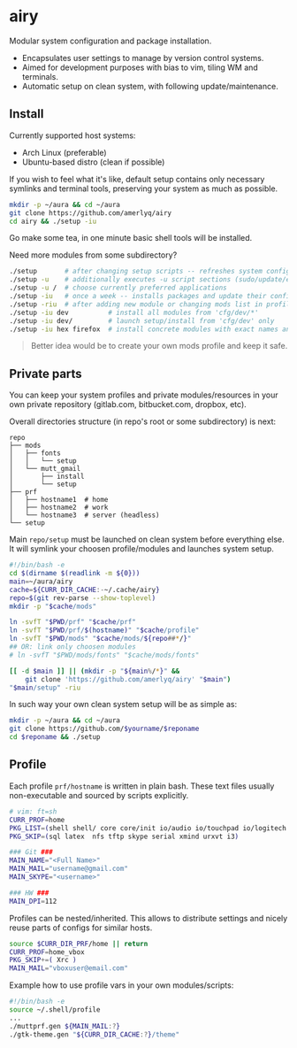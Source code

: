 airy
=====

Modular system configuration and package installation.
  * Encapsulates user settings to manage by version control systems.
  * Aimed for development purposes with bias to vim, tiling WM and terminals.
  * Automatic setup on clean system, with following update/maintenance.


## Install ##

Currently supported host systems:
  * Arch Linux (preferable)
  * Ubuntu-based distro (clean if possible)

If you wish to feel what it's like, default setup contains only necessary
symlinks and terminal tools, preserving your system as much as possible.
```bash
mkdir -p ~/aura && cd ~/aura
git clone https://github.com/amerlyq/airy
cd airy && ./setup -iu
```
Go make some tea, in one minute basic shell tools will be installed.

Need more modules from some subdirectory?
```bash
./setup       # after changing setup scripts -- refreshes system configuration
./setup -u    # additionally executes -u script sections (sudo/update/etc)
./setup -u /  # choose currently preferred applications
./setup -iu   # once a week -- installs packages and update their configs
./setup -riu  # after adding new module or changing mods list in profile
./setup -iu dev          # install all modules from 'cfg/dev/*'
./setup -iu dev/         # launch setup/install from 'cfg/dev' only
./setup -iu hex firefox  # install concrete modules with exact names anywhere
```
> Better idea would be to create your own mods profile and keep it safe.


## Private parts ##

You can keep your system profiles and private modules/resources in your own
private repository (gitlab.com, bitbucket.com, dropbox, etc).

Overall directories structure (in repo's root or some subdirectory) is next:
```
repo
├── mods
│   ├── fonts
│   │   └── setup
│   └── mutt_gmail
│       ├── install
│       └── setup
├── prf
│   ├── hostname1  # home
│   ├── hostname2  # work
│   └── hostname3  # server (headless)
└── setup
```

Main `repo/setup` must be launched on clean system before everything else.
It will symlink your choosen profile/modules and launches system setup.
```bash
#!/bin/bash -e
cd $(dirname $(readlink -m ${0}))
main=~/aura/airy
cache=${CURR_DIR_CACHE:-~/.cache/airy}
repo=$(git rev-parse --show-toplevel)
mkdir -p "$cache/mods"

ln -svfT "$PWD/prf" "$cache/prf"
ln -svfT "$PWD/prf/$(hostname)" "$cache/profile"
ln -svfT "$PWD/mods" "$cache/mods/${repo##*/}"
## OR: link only choosen modules
# ln -svfT "$PWD/mods/fonts" "$cache/mods/fonts"

[[ -d $main ]] || (mkdir -p "${main%/*}" &&
    git clone 'https://github.com/amerlyq/airy' "$main")
"$main/setup" -riu
```

In such way your own clean system setup will be as simple as:
```bash
mkdir -p ~/aura && cd ~/aura
git clone https://github.com/$yourname/$reponame
cd $reponame && ./setup
```


## Profile ##

Each profile `prf/hostname` is written in plain bash.
These text files usually non-executable and sourced by scripts explicitly.
```bash
# vim: ft=sh
CURR_PROF=home
PKG_LIST=(shell shell/ core core/init io/audio io/touchpad io/logitech dev dev/python dev/ruby dev/etc dev/git dev/hg term/ re re/ Xrc Xrc/ net/ media media/ elinks firefox qute w3m game/ /)
PKG_SKIP=(sql latex  nfs tftp skype serial xmind urxvt i3)

### Git ###
MAIN_NAME="<Full Name>"
MAIN_MAIL="username@gmail.com"
MAIN_SKYPE="<username>"

### HW ###
MAIN_DPI=112
```

Profiles can be nested/inherited.
This allows to distribute settings and nicely reuse parts of configs for similar hosts.
```bash
source $CURR_DIR_PRF/home || return
CURR_PROF=home_vbox
PKG_SKIP+=( Xrc )
MAIN_MAIL="vboxuser@email.com"
```

Example how to use profile vars in your own modules/scripts:
```bash
#!/bin/bash -e
source ~/.shell/profile
...
./muttprf.gen ${MAIN_MAIL:?}
./gtk-theme.gen "${CURR_DIR_CACHE:?}/theme"
```
